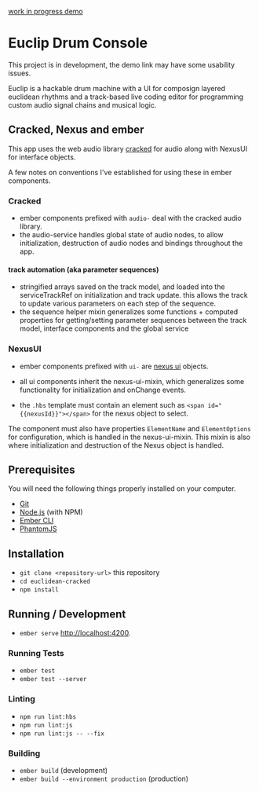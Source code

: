 
[work in progress demo](https://euclidean-cracked.firebaseapp.com)

# Euclip Drum Console
This project is in development, the demo link may have some usability issues. 

Euclip is a hackable drum machine with a UI for composign layered euclidean rhythms and a track-based live coding editor for programming custom audio signal chains and musical logic. 


## Cracked, Nexus and ember
This app uses the web audio library [cracked](https://github.com/billorcutt/i_dropped_my_phone_the_screen_cracked) for audio along with NexusUI for interface objects.

A few notes on conventions I've established for using these in ember components.

### Cracked
- ember components prefixed with `audio-` deal with the cracked audio library.
- the audio-service handles global state of audio nodes, to allow initialization, destruction of audio nodes and bindings throughout the app.

#### track automation (aka parameter sequences)
-  stringified arrays saved on the track model, and loaded into the serviceTrackRef on initialization and track update. this allows the track to update various parameters on each step of the sequence.
  - the sequence helper mixin generalizes some functions + computed properties for getting/setting parameter sequences between the track model, interface components and the global service

### NexusUI
- ember components prefixed with `ui-` are [nexus ui](nexus-js.github.io/ui/) objects.
- all ui components inherit the nexus-ui-mixin, which generalizes some functionality for initialization and onChange events.

- the `.hbs` template must contain an element such as `<span id="{{nexusId}}"></span>` for the nexus object to select.


The component must also have properties `ElementName` and `ElementOptions` for configuration, which is handled in the nexus-ui-mixin. This mixin is also where initialization and destruction of the Nexus object is handled.


## Prerequisites

You will need the following things properly installed on your computer.

* [Git](https://git-scm.com/)
* [Node.js](https://nodejs.org/) (with NPM)
* [Ember CLI](https://ember-cli.com/)
* [PhantomJS](http://phantomjs.org/)

## Installation

* `git clone <repository-url>` this repository
* `cd euclidean-cracked`
* `npm install`

## Running / Development

* `ember serve`
[http://localhost:4200](http://localhost:4200).

### Running Tests

* `ember test`
* `ember test --server`

### Linting

* `npm run lint:hbs`
* `npm run lint:js`
* `npm run lint:js -- --fix`

### Building

* `ember build` (development)
* `ember build --environment production` (production)
